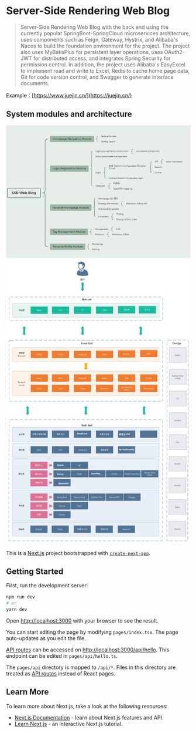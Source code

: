 # Server-Side Rendering Web Blog

> Server-Side Rendering Web Blog with the back end using the currently popular SpringBoot-SpringCloud microservices architecture, uses components such as Feign, Gateway, Hystrix, and Alibaba's Nacos to build the foundation environment for the project. The project also uses MyBatisPlus for persistent layer operations, uses OAuth2-JWT for distributed access, and integrates Spring Security for permission control. In addition, the project uses Alibaba's EasyExcel to implement read and write to Excel, Redis to cache home page data, Git for code version control, and Swagger to generate interface documents.

Example：[https://www.juejin.cn/](https://juejin.cn/)

## System modules and architecture

![](https://github.com/harry-gao37/my-blog/blob/02505d199e2109e540bf613c00a34cd0ff13b219/Project_Structure.png)
![](https://github.com/sbchengyiwei/guli-online-study-website/blob/main/System%20architecture.png)


This is a [Next.js](https://nextjs.org/) project bootstrapped with [`create-next-app`](https://github.com/vercel/next.js/tree/canary/packages/create-next-app).

## Getting Started

First, run the development server:

```bash
npm run dev
# or
yarn dev
```

Open [http://localhost:3000](http://localhost:3000) with your browser to see the result.

You can start editing the page by modifying `pages/index.tsx`. The page auto-updates as you edit the file.

[API routes](https://nextjs.org/docs/api-routes/introduction) can be accessed on [http://localhost:3000/api/hello](http://localhost:3000/api/hello). This endpoint can be edited in `pages/api/hello.ts`.

The `pages/api` directory is mapped to `/api/*`. Files in this directory are treated as [API routes](https://nextjs.org/docs/api-routes/introduction) instead of React pages.

## Learn More

To learn more about Next.js, take a look at the following resources:

- [Next.js Documentation](https://nextjs.org/docs) - learn about Next.js features and API.
- [Learn Next.js](https://nextjs.org/learn) - an interactive Next.js tutorial.

